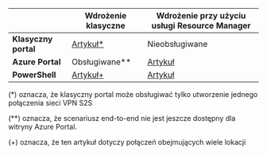 |  | **Wdrożenie klasyczne**  | **Wdrożenie przy użyciu usługi Resource Manager** |
|----------------------------------------|--------------|----------------------|
| **Klasyczny portal**                     |[Artykuł*](../articles/vpn-gateway/vpn-gateway-site-to-site-create.md) |  Nieobsługiwane |
| **Azure Portal**                       | Obsługiwane**              | [Artykuł](vpn-gateway-howto-site-to-site-resource-manager-portal.md)|
| **PowerShell**               |[Artykuł+](..articles/vpn-gateway/vpn-gateway-multi-site.md)          | [Artykuł](..articles/vpn-gateway/vpn-gateway-create-site-to-site-rm-powershell.md)| 

(*) oznacza, że klasyczny portal może obsługiwać tylko utworzenie jednego połączenia sieci VPN S2S

(**) oznacza, że scenariusz end-to-end nie jest jeszcze dostępny dla witryny Azure Portal.

(+) oznacza, że ten artykuł dotyczy połączeń obejmujących wiele lokacji




<!--HONumber=sep16_HO1-->


